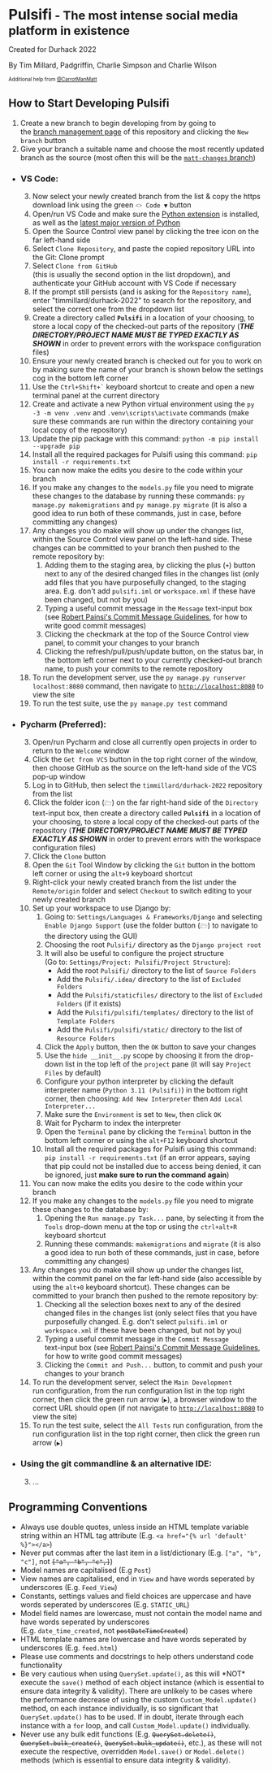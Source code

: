 <h1 style="display:inline">Pulsifi<small> - The most intense social media platform in existence</small></h1>

Created for Durhack 2022

By Tim Millard, Padgriffin, Charlie Simpson and Charlie Wilson

<sub><sup>Additional help from [@CarrotManMatt](https://github.com/CarrotManMatt "CarrotManMatt's Github Page")</sup></sub>

<h2>How to Start Developing Pulsifi</h2>
<ol>
  <li>Create a new branch to begin developing from by going to <nobr>the <a href="https://github.com/timmillard/durhack-2022/branches" title="The branch management page of the Pulsifi GitHub repository">branch management page</a></nobr> of this repository and clicking the <nobr><code>New branch</code></nobr> button</li>
  <li>Give your branch a suitable name and choose the most recently updated branch as the source <nobr>(most often this will be the <a href="https://github.com/timmillard/durhack-2022/tree/matt-changes" title="Hello!"><code>matt-changes</code> branch</a>)</nobr></li>
</ol>
<ul>
  <li>
    <h3>VS Code:</h3>
    <ol start="3" type="1">
      <li>Now select your newly created branch from the list & copy the https download link using the <nobr>green <nobr><code>˂˃ Code ▼</code></nobr> button</nobr></li>
      <li>Open/run VS Code and make sure the <nobr><a href="https://marketplace.visualstudio.com/items?itemName=ms-python.python" title="VS Code Python extension">Python extension</a></nobr> is installed, as well as the <nobr><a href="https://www.python.org/downloads/" title="Latest version of Python">latest major version of Python</a></nobr></li>
      <li>Open the Source Control view panel by clicking the tree icon on the far left-hand side</li>
      <li>Select <nobr><code>Clone Repository</code>,</nobr> and paste the copied repository URL into the <nobr>Git: Clone</nobr> prompt</li>
      <li>Select <nobr><code>Clone from GitHub</code></nobr> <nobr>(this is usually the second option in the list dropdown),</nobr> and authenticate your GitHub account with VS Code if necessary</li>
      <li>If the prompt still persists <nobr>(and is asking for the <code>Repository name</code>),</nobr> <nobr>enter "timmillard/durhack-2022"</nobr> to search for the repository, and select the correct one from the dropdown list</li>
      <li>Create a directory called <b><nobr><code>Pulsifi</code></nobr></b> in a location of your choosing, to store a local copy of the <nobr>checked-out</nobr> parts of the repository (<em><b>THE DIRECTORY/PROJECT NAME MUST BE TYPED EXACTLY AS SHOWN</b></em> in order to prevent errors with the workspace configuration files)</li>
      <li>Ensure your newly created branch is checked out for you to work on by making sure the name of your branch is shown below the settings cog in the <nobr>bottom left corner</nobr></li>
      <li>Use the <nobr><code>Ctrl+Shift+`</code> keyboard shortcut</nobr> to create and open a new terminal panel at the current directory</li>
      <li>Create and activate a new Python virtual environment using the <nobr><code>py -3 -m venv .venv</code></nobr> and <nobr><code>.venv\scripts\activate</code></nobr> commands (make sure these commands are run within the directory containing your local copy of the repository)</li>
      <li>Update the pip package with this command: <nobr><code>python -m pip install --upgrade pip</code></nobr></li>
      <li>Install all the required packages for Pulsifi using this command: <nobr><code>pip install -r requirements.txt</code></nobr></li>
      <li>You can now make the edits you desire to the code within your branch</li>
      <li>If you make any changes to the <nobr><code>models.py</code></nobr> file you need to migrate these changes to the database by running these commands: <nobr><code>py manage.py makemigrations</code></nobr> and <nobr><code>py manage.py migrate</code></nobr> (it is also a good idea to run both of these commands, just in case, before committing any changes)</li>
      <li>
        Any changes you do make will show up under the changes list, within the <nobr>Source Control view panel</nobr> on the left-hand side. These changes can be committed to your branch then pushed to the remote repository by:
        <ol start="1" type="1">
          <li>Adding them to the staging area, by clicking the <nobr>plus (<code>+</code>) button</nobr> next to any of the desired changed files in the changes list (only add files that you have purposefully changed, to the staging area. E.g. don't add <nobr><code>pulsifi.iml</code></nobr> or <nobr><code>workspace.xml</code></nobr> if these have been changed, but not by you)</li>
          <li>Typing a useful commit message in the <nobr><code>Message</code> text-input box</nobr> <nobr>(see <nobr><a href="https://gist.github.com/robertpainsi/b632364184e70900af4ab688decf6f53" title="Robert Painsi's Commit Message Guidelines">Robert Painsi's Commit Message Guidelines</a></nobr>,</nobr> for how to write good commit messages)</li>
          <li>Clicking the checkmark at the top of the Source Control view panel, to commit your changes to your branch</li>
          <li>Clicking the <nobr>refresh/pull/push/update button,</nobr> on the status bar, in the <nobr>bottom left</nobr> corner next to your currently <nobr>checked-out</nobr> branch name, to push your commits to the remote repository</li>
        </ol>
      </li>
      <li>To run the development server, use the <nobr><code>py manage.py runserver localhost:8080</code></nobr> command, then navigate to <nobr><a href="http://localhost:8080"><code>http://localhost:8080</code></a></nobr> to view the site</li>
      <li>To run the test suite, use the <nobr><code>py manage.py test</code></nobr> command</li>
    </ol>
  </li>
  <li>
    <h3>Pycharm (Preferred):</h3>
    <ol start="3" type="1">
      <li>Open/run Pycharm and close all currently open projects in order to return to the <nobr><code>Welcome</code> window</nobr></li>
      <li>Click the <nobr><code>Get from VCS</code> button</nobr> in the top right corner of the window, then choose GitHub as the source on the left-hand side of the VCS pop-up window</li>
      <li>Log in to GitHub, then select the <nobr><code>timmillard/durhack-2022</code> repository</nobr> from the list</li>
      <li>Click the folder icon (<code>🗁</code>) on the far right-hand side of the <nobr><code>Directory</code> text-input box</nobr>, then create a directory called <b><nobr><code>Pulsifi</code></nobr></b> in a location of your choosing, to store a local copy of the <nobr>checked-out</nobr> parts of the repository (<em><b>THE DIRECTORY/PROJECT NAME MUST BE TYPED EXACTLY AS SHOWN</b></em> in order to prevent errors with the workspace configuration files)</li>
      <li>Click the <nobr><code>Clone</code> button</nobr></li>
      <li>Open the <nobr><code>Git</code> Tool Window</nobr> by clicking the <nobr><code>Git</code> button</nobr> in the bottom left corner or using the <nobr><code>alt+9</code> keyboard shortcut</nobr></li>
      <li>Right-click your newly created branch from the list under the <nobr><code>Remote/origin</code> folder</nobr> and select <nobr><code>Checkout</code></nobr> to switch editing to your newly created branch</li>
      <li>
        Set up your workspace to use Django by:
        <ol start="1" type="1">
          <li>Going to: <nobr><code>Settings/Languages & Frameworks/Django</code></nobr> and selecting <nobr><code>Enable Django Support</code></nobr> (use the folder button (<code>🗁</code>) to navigate to the directory using the GUI)</li>
          <li>Choosing the root <nobr><code>Pulsifi/</code></nobr> directory as the <nobr><code>Django project root</code></nobr></li>
          <li>
            It will also be useful to configure the project structure <nobr>(Go to: <code>Settings/Project: Pulsifi/Project Structure</code>)</nobr>:
            <ul>
              <li>Add the root <nobr><code>Pulsifi/</code></nobr> directory to the list of <nobr><code>Source Folders</code></nobr></li>
              <li>Add the <nobr><code>Pulsifi/.idea/</code></nobr> directory to the list of <nobr><code>Excluded Folders</code></nobr></li>
              <li>Add the <nobr><code>Pulsifi/staticfiles/</code></nobr> directory to the list of <nobr><code>Excluded Folders</code></nobr> (if it exists)</li>
              <li>Add the <nobr><code>Pulsifi/pulsifi/templates/</code></nobr> directory to the list of <nobr><code>Template Folders</code></nobr></li>
              <li>Add the <nobr><code>Pulsifi/pulsifi/static/</code></nobr> directory to the list of <nobr><code>Resource Folders</code></nobr></li>
            </ul>
          </li>
          <li>Click the <nobr><code>Apply</code> button,</nobr> then the <nobr><code>OK</code> button</nobr> to save your changes</li>
          <li>Use the <nobr><code>hide __init__.py</code> scope</nobr> by choosing it from the drop-down list in the top left of the <nobr><code>project</code> pane</nobr> (it will say <nobr><code>Project Files</code></nobr> by default)</li>
          <li>Configure your python interpreter by clicking the default interpreter name <nobr>(<code>Python 3.11 (Pulsifi)</code>)</nobr> in the bottom right corner, then choosing: <nobr><code>Add New Interpreter</code></nobr> then <nobr><code>Add Local Interpreter...</code></nobr></li>
          <li>Make sure the <nobr><code>Environment</code></nobr> is set to <nobr><code>New</code>,</nobr> then click <nobr><code>OK</code></nobr></li>
          <li>Wait for Pycharm to index the interpreter</li>
          <li>Open the <nobr><code>Terminal</code> pane</nobr> by clicking the <nobr><code>Terminal</code> button</nobr> in the bottom left corner or using the <nobr><code>alt+F12</code> keyboard shortcut</nobr></li>
          <li>Install all the required packages for Pulsifi using this command: <nobr><code>pip install -r requirements.txt</code></nobr> (if an error appears, saying that pip could not be installed due to access being denied, it can be ignored, just <b>make sure to run the command again</b>)</li>
        </ol>
      </li>
      <li>You can now make the edits you desire to the code within your branch</li>
      <li>
        If you make any changes to the <nobr><code>models.py</code></nobr> file you need to migrate these changes to the database by:
        <ol>
          <li>Opening the <nobr><code>Run manage.py Task...</code> pane,</nobr> by selecting it from the <nobr><code>Tools</code> drop-down menu</nobr> at the top or using the <nobr><code>ctrl+alt+R</code> keyboard shortcut</nobr></li>
          <li>Running these commands: <nobr><code>makemigrations</code></nobr> and <nobr><code>migrate</code></nobr> (it is also a good idea to run both of these commands, just in case, before committing any changes)</li>
        </ol>
      </li>
      <li>
        Any changes you do make will show up under the changes list, within the <nobr>commit panel</nobr> on the far left-hand side (also accessible by using the <nobr><code>alt+0</code> keyboard shortcut</nobr>). These changes can be committed to your branch then pushed to the remote repository by:
        <ol start="1" type="1">
          <li>Checking all the selection boxes next to any of the desired changed files in the changes list (only select files that you have purposefully changed. E.g. don't select <nobr><code>pulsifi.iml</code></nobr> or <nobr><code>workspace.xml</code></nobr> if these have been changed, but not by you)</li>
          <li>Typing a useful commit message in the <nobr><code>Commit Message</code> text-input box</nobr> <nobr>(see <nobr><a href="https://gist.github.com/robertpainsi/b632364184e70900af4ab688decf6f53" title="Robert Painsi's Commit Message Guidelines">Robert Painsi's Commit Message Guidelines</a></nobr>,</nobr> for how to write good commit messages)</li>
          <li>Clicking the <nobr><code>Commit and Push...</code></nobr> button, to commit and push your changes to your branch</li>
        </ol>
      </li>
      <li>To run the development server, select the <nobr><code>Main Development</code> run configuration,</nobr> from the run configuration list in the top right corner, then click the green run arrow (<code>▶</code>), a browser window to the correct URL should open (if not navigate to <nobr><a href="http://localhost:8080"><code>http://localhost:8080</code></a></nobr> to view the site)</li>
      <li>To run the test suite, select the <nobr><code>All Tests</code> run configuration,</nobr> from the run configuration list in the top right corner, then click the green run arrow (<code>▶</code>)</li>
    </ol>
  </li>
  <li>
    <h3>Using the git commandline & an alternative IDE:</h3>
    <ol start="3" type="1">
      <li>...</li>
    </ol>
  </li>
</ul>

<h2>Programming Conventions</h2>
<ul>
  <li>Always use double quotes, unless inside an HTML template variable string within an HTML tag attribute <nobr>(E.g. <code>&lt;a href="{% url 'default' %}"&gt;&lt;/a&gt;</code>)</nobr></li>
  <li>Never put commas after the last item in a list/dictionary <nobr>(E.g. <nobr><code>["a", "b", "c"]</code></nobr>, not <nobr><code><del>["a", "b", "c",]</del></code></nobr>)</nobr></li>
  <li>Model names are capitalised <nobr>(E.g <code>Post</code>)</nobr></li>
  <li>View names are capitalised, end in <nobr><code>View</code></nobr> and have words seperated by underscores <nobr>(E.g. <code>Feed_View</code>)</nobr></li>
  <li>Constants, settings values and field choices are uppercase and have words seperated by underscores <nobr>(E.g. <code>STATIC_URL</code>)</nobr></li>
  <li>Model field names are lowercase, must not contain the model name and have words seperated by underscores <nobr>(E.g. <code>date_time_created</code>, not <code><del>postDateTimeCreated</del></code>)</nobr></li>
  <li>HTML template names are lowercase and have words seperated by underscores <nobr>(E.g. <code>feed.html</code>)</nobr></li>
  <li>Please use comments and docstrings to help others understand code functionality</li>
  <li>Be very cautious when using <nobr><code>QuerySet.update()</code>,</nobr> as this will *NOT* execute the <nobr><code>save()</code></nobr> method of each object instance (which is essential to ensure data integrity & validity). There are unlikely to be cases where the performance decrease of using the custom <nobr><code>Custom_Model.update()</code></nobr> method, on each instance individually, is so significant that <nobr><code>QuerySet.update()</code></nobr> has to be used. If in doubt, iterate through each instance with a <nobr><code>for</code> loop,</nobr> and call <nobr><code>Custom_Model.update()</code></nobr> individually.</li>
  <li>Never use any bulk edit functions <nobr>(E.g. <nobr><code><del>QuerySet.delete()</del></code>,</nobr> <nobr><code><del>QuerySet.bulk_create()</del></code>,</nobr> <nobr><code><del>QuerySet.bulk_update()</del></code>,</nobr> etc.)</nobr>, as these will not execute the respective, overridden <code>Model.save()</code> or <code>Model.delete()</code> methods (which is essential to ensure data integrity & validity).</li>
</ul>